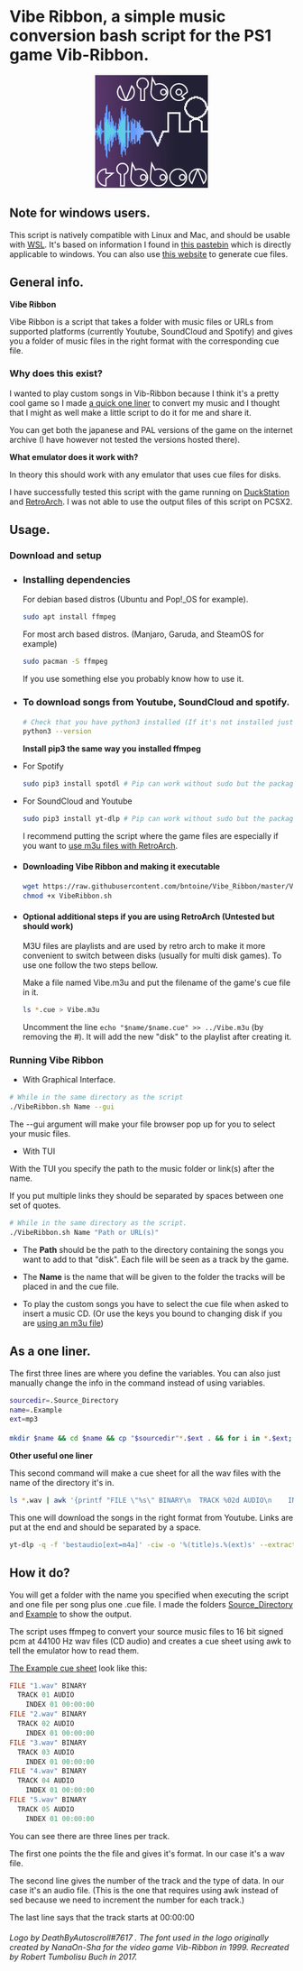 # Vibe Ribbon, a simple music conversion bash script for the PS1 game Vib-Ribbon.

<p align="center"><img alt="VibeRibbon Logo" src="VibeRibbonLogoLarge.png" height=200 width=200></p>

## Note for windows users.
This script is natively compatible with Linux and Mac, and should be usable with [WSL](https://docs.microsoft.com/windows/wsl/install). It's based on information I found in [this pastebin](https://pastebin.com/iFZKHbyH) which is directly applicable to windows. You can also use [this website](https://vibcue.github.io/) to generate cue files.

## General info.

**Vibe Ribbon**

Vibe Ribbon is a script that takes a folder with music files or URLs from supported platforms (currently Youtube, SoundCloud and Spotify) and gives you a folder of music files in the right format with the corresponding cue file.

### Why does this exist?

I wanted to play custom songs in Vib-Ribbon because I think it's a pretty cool game so I made [a quick one liner](#as-a-one-liner) to convert my music and I thought that I might as well make a little script to do it for me and share it.

You can get both the japanese and PAL versions of the game on the internet archive (I have however not tested the versions hosted there).

**What emulator does it work with?**

In theory this should work with any emulator that uses cue files for disks.

I have successfully tested this script with the game running on [DuckStation](https://github.com/stenzek/duckstation/) and [RetroArch](https://www.retroarch.com/). I was not able to use the output files of this script on PCSX2.





## Usage.
### Download and setup

* ### Installing dependencies

     For debian based distros (Ubuntu and Pop!_OS for example).
    ```sh
    sudo apt install ffmpeg
    ```
    For most arch based distros. (Manjaro, Garuda, and SteamOS for example)
    ```sh
    sudo pacman -S ffmpeg
    ```
    If you use something else you probably know how to use it.

* ### To download songs from Youtube, SoundCloud and spotify.
    ```sh
    # Check that you have python3 installed (If it's not installed just install it like you did ffmpeg)
    python3 --version
    ```
    **Install pip3 the same way you installed ffmpeg**
* For Spotify
    ```sh
    sudo pip3 install spotdl # Pip can work without sudo but the package will only be installed for your user.
    ```

* For SoundCloud and Youtube
    ```sh
    sudo pip3 install yt-dlp # Pip can work without sudo but the package will only be installed for your user.
    ```

   I recommend putting the script where the game files are especially if you want to [use m3u files with RetroArch](#optional-additional-steps-if-you-are-using-retroarch-untested-but-should-work).
* #### Downloading Vibe Ribbon and making it executable
   
    ```sh
    wget https://raw.githubusercontent.com/bntoine/Vibe_Ribbon/master/VibeRibbon.sh
    chmod +x VibeRibbon.sh
    ```

* #### Optional additional steps if you are using RetroArch (Untested but should work)
    
    M3U files are playlists and are used by retro arch to make it more convenient to switch between disks (usually for multi disk games). To use one follow the two steps bellow.

    Make a file named Vibe.m3u and put the filename of the game's cue file in it.
    ```sh
    ls *.cue > Vibe.m3u
   ```
   Uncomment  the line `echo "$name/$name.cue" >> ../Vibe.m3u` (by removing the #). It will add the new "disk" to the playlist after creating it.


### Running Vibe Ribbon
  * With Graphical Interface.
  ```sh
  # While in the same directory as the script
  ./VibeRibbon.sh Name --gui
  ```
  The --gui argument will make your file browser pop up for you to select your music files.
  * With TUI
  
  With the TUI you specify the path to the music folder or link(s) after the name. 
  
  If you put multiple links they should be separated by spaces between one set of quotes.
```sh
# While in the same directory as the script.
./VibeRibbon.sh Name "Path or URL(s)"
```
* The **Path** should be the path to the directory containing the songs you want to add to that "disk". Each file will be seen as a track by the game.
* The **Name** is the name that will be given to the folder the tracks will be placed in and the cue file.

* To play the custom songs you have to select the cue file when asked to insert a music CD. (Or use the keys you bound to changing disk if you are [using an m3u file](#optional-additional-steps-if-you-are-using-retroarch-untested-but-should-work))


## As a one liner.
The first three lines are where you define the variables. You can also just manually change the info in the command instead of using variables.
```sh
sourcedir=.Source_Directory
name=.Example
ext=mp3

mkdir $name && cd $name && cp "$sourcedir"*.$ext . && for i in *.$ext; do ffmpeg -v panic -i "$i" -ar 44100 -f s16le -acodec pcm_s16le "${i%%.*}.wav"; done && ls *.wav | awk '{printf "FILE \"%s\" BINARY\n  TRACK %02d AUDIO\n    INDEX 01 00:00:00\n",$0, NR}' > "$name.cue" && rm *.$ext
```
**Other useful one liner**

This second command will make a cue sheet for all the wav files with the name of the directory it's in.
```sh
ls *.wav | awk '{printf "FILE \"%s\" BINARY\n  TRACK %02d AUDIO\n    INDEX 01 00:00:00\n",$0, NR}' > "${PWD##*/}.cue"
```
This one will download the songs in the right format from Youtube. Links are put at the end and should be separated by a space.
```sh
yt-dlp -q -f 'bestaudio[ext=m4a]' -ciw -o '%(title)s.%(ext)s' --extract-audio --audio-quality 0 --audio-format wav $links
```


## How it do?
You will get a folder with the name you specified when executing the script and one file per song plus one .cue file. I made the folders [Source\_Directory](.Source_Directory/) and [Example](.Example/) to show the output.

The script uses ffmpeg to convert your source music files to 16 bit signed pcm at 44100 Hz wav files (CD audio) and creates a cue sheet using awk to tell the emulator how to read them. 

[The Example cue sheet](.Example/Example.cue) look like this:

```c
FILE "1.wav" BINARY
  TRACK 01 AUDIO
    INDEX 01 00:00:00
FILE "2.wav" BINARY
  TRACK 02 AUDIO
    INDEX 01 00:00:00
FILE "3.wav" BINARY
  TRACK 03 AUDIO
    INDEX 01 00:00:00
FILE "4.wav" BINARY
  TRACK 04 AUDIO
    INDEX 01 00:00:00
FILE "5.wav" BINARY
  TRACK 05 AUDIO
    INDEX 01 00:00:00
```
You can see there are three lines per track. 

The first one points the the file and gives it's format. In our case it's a wav file.

The second line gives the number of the track and the type of data. In our case it's an audio file. (This is the one that requires using awk instead of sed because we need to increment the number for each track.) 

The last line says that the track starts at 00:00:00

###### Logo by DeathByAutoscroll#7617 . The font used in the logo originally created by NanaOn-Sha for the video game Vib-Ribbon in 1999. Recreated by Robert Tumbolisu Buch in 2017.